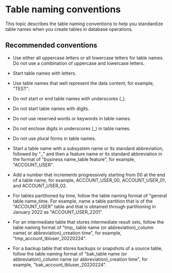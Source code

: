 # Table naming conventions

This topic describes the table naming conventions to help you standardize table names when you create tables in database operations.

## Recommended conventions

* Use either all uppercase letters or all lowercase letters for table names. Do not use a combination of uppercase and lowercase letters.

* Start table names with letters.

* Use table names that well represent the data content, for example, "TEST".

* Do not start or end table names with underscores (_).

* Do not start table names with digits.

* Do not use reserved words or keywords in table names.

* Do not enclose digits in underscores (_) in table names.

* Do not use plural forms in table names.

* Start a table name with a subsystem name or its standard abbreviation, followed by "_" and then a feature name or its standard abbreviation in the format of "business name_table feature", for example, "ACCOUNT_USER".

* Add a number that increments progressively starting from 00 at the end of a table name, for example, ACCOUNT_USER_00, ACCOUNT_USER_01, and ACCOUNT_USER_02.

* For tables partitioned by time, follow the table naming format of "general table name_time. For example, name a table partition that is of the "ACCOUNT_USER" table and that is obtained through partitioning in January 2022 as "ACCOUNT_USER_2201".

* For an intermediate table that stores intermediate result sets, follow the table naming format of "tmp_ table name (or abbreviation)\_column name( or abbreviation)_creation time", for example, "tmp_account_tbluser_20220224".

* For a backup table that stores backups or snapshots of a source table, follow the table naming format of "bak_table name (or abbreviation)\_column name (or abbreviation)_creation time", for example, "bak_account_tbluser_20220224".

